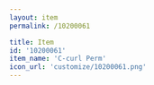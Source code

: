 ```yaml
---
layout: item
permalink: /10200061

title: Item
id: '10200061'
item_name: 'C-curl Perm'
icon_url: 'customize/10200061.png'
---
```

